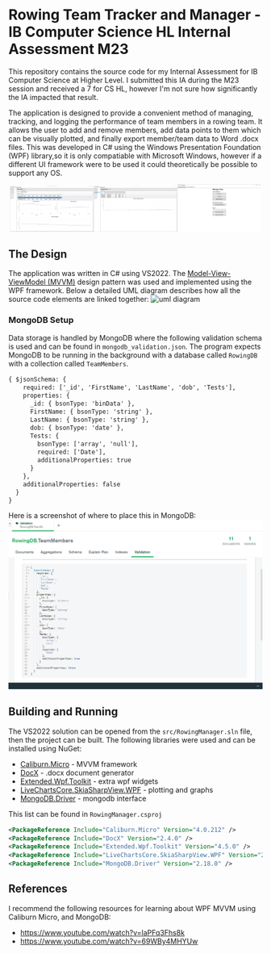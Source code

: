 # Rowing Team Tracker and Manager - IB Computer Science HL Internal Assessment M23

This repository contains the source code for my Internal Assessment for IB Computer
Science at Higher Level. I submitted this IA during the M23 session and received
a 7 for CS HL, however I'm not sure how significantly the IA impacted that result.

The application is designed to provide a convenient method of managing, tracking,
and logging the performance of team members in a rowing team. It allows the user to
add and remove members, add data points to them which can be visually plotted, and
finally export member/team data to Word .docx files. This was developed in C# using
the Windows Presentation Foundation (WPF) library,so it is only compatiable with
Microsoft Windows, however if a different UI framework were to be used it could
theoretically be possible to support any OS.
<p align="center"><img src="imgs/screeshot1.png" alt="application screenshot" width="33%"><img src="imgs/screenshot2.png" alt="application screenshot" width="33%"><img src="imgs/screenshot3.png" alt="application screenshot" width="33%"></p>


## The Design
The application was written in C# using VS2022. The [Model-View-ViewModel (MVVM)](https://en.wikipedia.org/wiki/Model%E2%80%93view%E2%80%93viewmodel)
design pattern was used and implemented using the WPF framework. Below a detailed UML diagram describes
how all the source code elements are linked together:
<img src="imgs/uml.png" alt="uml diagram">

### MongoDB Setup
Data storage is handled by MongoDB where the following validation schema is used and can
be found in `mongodb_validation.json`. The program expects MongoDB to be running in the
background with a database called `RowingDB` with a collection called `TeamMembers`.
```
{ $jsonSchema: {
    required: ['_id', 'FirstName', 'LastName', 'dob', 'Tests'],
    properties: {
      _id: { bsonType: 'binData' },
      FirstName: { bsonType: 'string' },
      LastName: { bsonType: 'string' },
      dob: { bsonType: 'date' },
      Tests: {
        bsonType: ['array', 'null'],
        required: ['Date'],
        additionalProperties: true
      }
    },
    additionalProperties: false
  }
}
```
Here is a screenshot of where to place this in MongoDB:
<img src="imgs/mongodb.png" alt="application screenshot">

## Building and Running
The VS2022 solution can be opened from the `src/RowingManager.sln` file, then the project can be built.
The following libraries were used and can be installed using NuGet:
- [Caliburn.Micro](https://www.nuget.org/packages/Caliburn.Micro) - MVVM framework
- [DocX](https://www.nuget.org/packages/DocX) - .docx document generator
- [Extended.Wpf.Toolkit](https://www.nuget.org/packages/Extended.Wpf.Toolkit) - extra wpf widgets
- [LiveChartsCore.SkiaSharpView.WPF](https://www.nuget.org/packages/LiveChartsCore.SkiaSharpView.WPF/2.0.0-beta.920) - plotting and graphs
- [MongoDB.Driver](https://www.nuget.org/packages/MongoDB.Driver) - mongodb interface

This list can be found in `RowingManager.csproj`
```xml
<PackageReference Include="Caliburn.Micro" Version="4.0.212" />
<PackageReference Include="DocX" Version="2.4.0" />
<PackageReference Include="Extended.Wpf.Toolkit" Version="4.5.0" />
<PackageReference Include="LiveChartsCore.SkiaSharpView.WPF" Version="2.0.0-beta.602" />
<PackageReference Include="MongoDB.Driver" Version="2.18.0" />
```

## References
I recommend the following resources for learning about WPF MVVM using Caliburn Micro, and MongoDB:
- https://www.youtube.com/watch?v=laPFq3Fhs8k
- https://www.youtube.com/watch?v=69WBy4MHYUw

